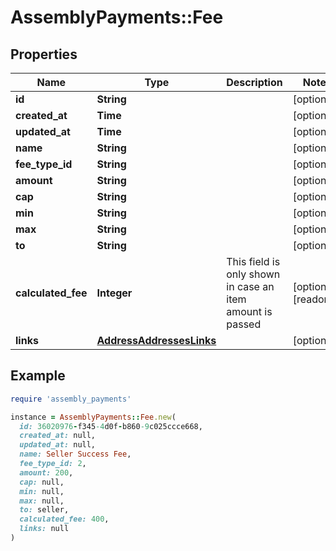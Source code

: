 # AssemblyPayments::Fee

## Properties

| Name | Type | Description | Notes |
| ---- | ---- | ----------- | ----- |
| **id** | **String** |  | [optional] |
| **created_at** | **Time** |  | [optional] |
| **updated_at** | **Time** |  | [optional] |
| **name** | **String** |  | [optional] |
| **fee_type_id** | **String** |  | [optional] |
| **amount** | **String** |  | [optional] |
| **cap** | **String** |  | [optional] |
| **min** | **String** |  | [optional] |
| **max** | **String** |  | [optional] |
| **to** | **String** |  | [optional] |
| **calculated_fee** | **Integer** | This field is only shown in case an item amount is passed | [optional][readonly] |
| **links** | [**AddressAddressesLinks**](AddressAddressesLinks.md) |  | [optional] |

## Example

```ruby
require 'assembly_payments'

instance = AssemblyPayments::Fee.new(
  id: 36020976-f345-4d0f-b860-9c025ccce668,
  created_at: null,
  updated_at: null,
  name: Seller Success Fee,
  fee_type_id: 2,
  amount: 200,
  cap: null,
  min: null,
  max: null,
  to: seller,
  calculated_fee: 400,
  links: null
)
```

